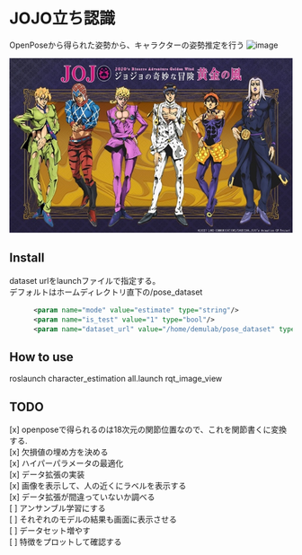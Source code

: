 # JOJO立ち認識
OpenPoseから得られた姿勢から、キャラクターの姿勢推定を行う
![image](https://user-images.githubusercontent.com/25472671/56340597-543df200-61ed-11e9-96c7-532d0274f4ec.png)

![jojo](https://github.com/OkanoShogo0903/character_estimation/blob/master/etcs/jojo.jpg)

## Install
dataset urlをlaunchファイルで指定する。  
デフォルトはホームディレクトリ直下の/pose_dataset
```xml
      <param name="mode" value="estimate" type="string"/>
      <param name="is_test" value="1" type="bool"/>
      <param name="dataset_url" value="/home/demulab/pose_dataset" type="string"/>
```

## How to use
roslaunch character_estimation all.launch
rqt_image_view

## TODO
[x] openposeで得られるのは18次元の関節位置なので、これを関節書くに変換する.  
[x] 欠損値の埋め方を決める  
[x] ハイパーパラメータの最適化  
[x] データ拡張の実装  
[x] 画像を表示して、人の近くにラベルを表示する  
[x] データ拡張が間違っていないか調べる  
[ ] アンサンブル学習にする  
[ ] それぞれのモデルの結果も画面に表示させる  
[ ] データセット増やす  
[ ] 特徴をプロットして確認する  

